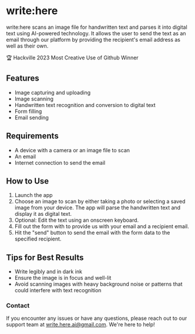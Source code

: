# write:here

write:here scans an image file for handwritten text and parses it into digital text using AI-powered technology. It allows the user to send the text as an email through our platform by providing the recipient's email address as well as their own.

🏆 Hackville 2023 Most Creative Use of Github Winner

## Features

- Image capturing and uploading
- Image scanning
- Handwritten text recognition and conversion to digital text
- Form filling
- Email sending

## Requirements

- A device with a camera or an image file to scan
- An email
- Internet connection to send the email

## How to Use

1. Launch the app
2. Choose an image to scan by either taking a photo or selecting a saved image from your device.
The app will parse the handwritten text and display it as digital text.
3. Optional: Edit the text using an onscreen keyboard.
4. Fill out the form with to provide us with your email and a recipient email.
5. Hit the "send" button to send the email with the form data to the specified recipient.

## Tips for Best Results
- Write legibly and in dark ink
- Ensure the image is in focus and well-lit
- Avoid scanning images with heavy background noise or patterns that could interfere with text recognition

### Contact
If you encounter any issues or have any questions, please reach out to our support team at write.here.ai@gmail.com. We're here to help!
